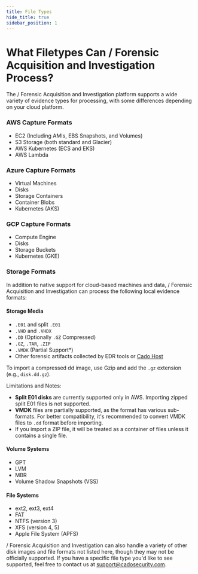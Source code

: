 ```yaml
---
title: File Types
hide_title: true
sidebar_position: 1
---
```


# What Filetypes Can / Forensic Acquisition and Investigation Process?

The / Forensic Acquisition and Investigation platform supports a wide variety of evidence types for processing, with some differences depending on your cloud platform.

### AWS Capture Formats
- EC2 (Including AMIs, EBS Snapshots, and Volumes)
- S3 Storage (both standard and Glacier)
- AWS Kubernetes (ECS and EKS)
- AWS Lambda

### Azure Capture Formats
- Virtual Machines
- Disks
- Storage Containers
- Container Blobs
- Kubernetes (AKS)

### GCP Capture Formats
- Compute Engine
- Disks
- Storage Buckets
- Kubernetes (GKE)

### Storage Formats

In addition to native support for cloud-based machines and data, / Forensic Acquisition and Investigation can process the following local evidence formats:

#### Storage Media
- `.E01` and split `.E01`
- `.VHD` and `.VHDX`
- `.DD` (Optionally `.GZ` Compressed)
- `.GZ`, `.TAR`, `.ZIP`
- `.VMDK` (Partial Support*)
- Other forensic artifacts collected by EDR tools or [Cado Host](/cado/discovery-import/cado-host/intro)

To import a compressed dd image, use Gzip and add the `.gz` extension (e.g., `disk.dd.gz`).

Limitations and Notes:
- **Split E01 disks** are currently supported only in AWS. Importing zipped split E01 files is not supported.
- **VMDK** files are partially supported, as the format has various sub-formats. For better compatibility, it's recommended to convert VMDK files to `.dd` format before importing.
- If you import a ZIP file, it will be treated as a container of files unless it contains a single file.

#### Volume Systems
- GPT
- LVM
- MBR
- Volume Shadow Snapshots (VSS)

#### File Systems
- ext2, ext3, ext4
- FAT
- NTFS (version 3)
- XFS (version 4, 5)
- Apple File System (APFS)

/ Forensic Acquisition and Investigation can also handle a variety of other disk images and file formats not listed here, though they may not be officially supported. If you have a specific file type you'd like to see supported, feel free to contact us at support@cadosecurity.com.
